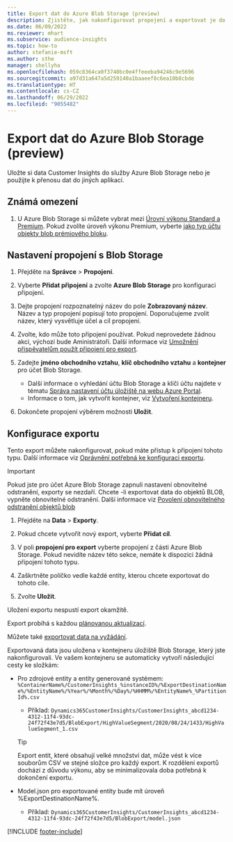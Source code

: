 ```yaml
---
title: Export dat do Azure Blob Storage (preview)
description: Zjistěte, jak nakonfigurovat propojení a exportovat je do Blob Storage.
ms.date: 06/09/2022
ms.reviewer: mhart
ms.subservice: audience-insights
ms.topic: how-to
author: stefanie-msft
ms.author: sthe
manager: shellyha
ms.openlocfilehash: 059c8364ca0f3740bc0e4ffeeeba94246c9e5696
ms.sourcegitcommit: a97d31a647a5d259140a1baaeef8c6ea10b8cbde
ms.translationtype: HT
ms.contentlocale: cs-CZ
ms.lasthandoff: 06/29/2022
ms.locfileid: "9055482"
---
```

# <a name="export-data-to-an-azure-blob-storage-preview"></a>Export dat do Azure Blob Storage (preview)

Uložte si data Customer Insights do služby Azure Blob Storage nebo je použijte k přenosu dat do jiných aplikací.

## <a name="known-limitations"></a>Známá omezení

1. U Azure Blob Storage si můžete vybrat mezi [Úrovní výkonu Standard a Premium](/azure/storage/blobs/storage-blob-performance-tiers). Pokud zvolíte úroveň výkonu Premium, vyberte [jako typ účtu objekty blob prémiového bloku](/azure/storage/common/storage-account-overview#types-of-storage-accounts).

## <a name="set-up-the-connection-to-blob-storage"></a>Nastavení propojení s Blob Storage

1. Přejděte na **Správce** > **Propojení**.

1. Vyberte **Přidat připojení** a zvolte **Azure Blob Storage** pro konfiguraci připojení.

1. Dejte propojení rozpoznatelný název do pole **Zobrazovaný název**. Název a typ propojení popisují toto propojení. Doporučujeme zvolit název, který vysvětluje účel a cíl propojení.

1. Zvolte, kdo může toto připojení používat. Pokud neprovedete žádnou akci, výchozí bude Aministrátoři. Další informace viz [Umožnění přispěvatelům použít připojení pro export](connections.md#allow-contributors-to-use-a-connection-for-exports).

1. Zadejte **jméno obchodního vztahu**, **klíč obchodního vztahu** a **kontejner** pro účet Blob Storage.
    - Další informace o vyhledání účtu Blob Storage a klíči účtu najdete v tématu [Správa nastavení účtu úložiště na webu Azure Portal](/azure/storage/common/storage-account-manage).
    - Informace o tom, jak vytvořit kontejner, viz [Vytvoření kontejneru](/azure/storage/blobs/storage-quickstart-blobs-portal#create-a-container).

1. Dokončete propojení výběrem možnosti **Uložit**. 

## <a name="configure-an-export"></a>Konfigurace exportu

Tento export můžete nakonfigurovat, pokud máte přístup k připojení tohoto typu. Další informace viz [Oprávnění potřebná ke konfiguraci exportu](export-destinations.md#set-up-a-new-export).

> [!IMPORTANT]
> Pokud jste pro účet Azure Blob Storage zapnuli nastavení obnovitelné odstranění, exporty se nezdaří. Chcete -li exportovat data do objektů BLOB, vypněte obnovitelné odstranění. Další informace viz [Povolení obnovitelného odstranění objektů blob](/azure/storage/blobs/soft-delete-blob-enable)

1. Přejděte na **Data** > **Exporty**.

1. Pokud chcete vytvořit nový export, vyberte **Přidat cíl**.

1. V poli **propojení pro export** vyberte propojení z části Azure Blob Storage. Pokud nevidíte název této sekce, nemáte k dispozici žádná připojení tohoto typu.

1. Zaškrtněte políčko vedle každé entity, kterou chcete exportovat do tohoto cíle.

1. Zvolte **Uložit**.

Uložení exportu nespustí export okamžitě.

Export probíhá s každou [plánovanou aktualizací](system.md#schedule-tab).

Můžete také [exportovat data na vyžádání](export-destinations.md#run-exports-on-demand).

Exportovaná data jsou uložena v kontejneru úložiště Blob Storage, který jste nakonfigurovali. Ve vašem kontejneru se automaticky vytvoří následující cesty ke složkám:

- Pro zdrojové entity a entity generované systémem:   
  `%ContainerName%/CustomerInsights_%instanceID%/%ExportDestinationName%/%EntityName%/%Year%/%Month%/%Day%/%HHMM%/%EntityName%_%PartitionId%.csv`  
  - Příklad: `Dynamics365CustomerInsights/CustomerInsights_abcd1234-4312-11f4-93dc-24f72f43e7d5/BlobExport/HighValueSegment/2020/08/24/1433/HighValueSegment_1.csv`
  
  > [!TIP]
  > Export entit, které obsahují velké množství dat, může vést k více souborům CSV ve stejné složce pro každý export. K rozdělení exportů dochází z důvodu výkonu, aby se minimalizovala doba potřebná k dokončení exportu.

- Model.json pro exportované entity bude mít úroveň %ExportDestinationName%.  
  - Příklad: `Dynamics365CustomerInsights/CustomerInsights_abcd1234-4312-11f4-93dc-24f72f43e7d5/BlobExport/model.json`

[!INCLUDE [footer-include](includes/footer-banner.md)]

